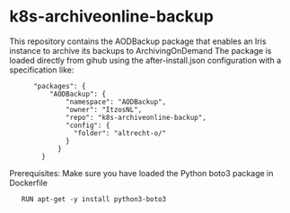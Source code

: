 # k8s-archiveonline-backup
This repository contains the AODBackup package that enables an Iris instance to archive its backups to ArchivingOnDemand
The package is loaded directly from gihub using the after-install.json configuration with a specification like:

```
      "packages": {
          "AODBackup": {
              "namespace": "AODBackup",
              "owner": "ItzosNL",
              "repo": "k8s-archiveonline-backup",
              "config": {
                "folder": "altrecht-o/"
              }
            }
        }

```

Prerequisites:
Make sure you have loaded the Python boto3 package in Dockerfile

```
   RUN apt-get -y install python3-boto3
```


